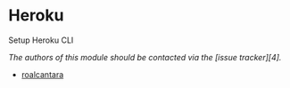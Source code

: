# Heroku

Setup Heroku CLI

*The authors of this module should be contacted via the [issue tracker][4].*

- [roalcantara](https://github.com/roalcantara)
